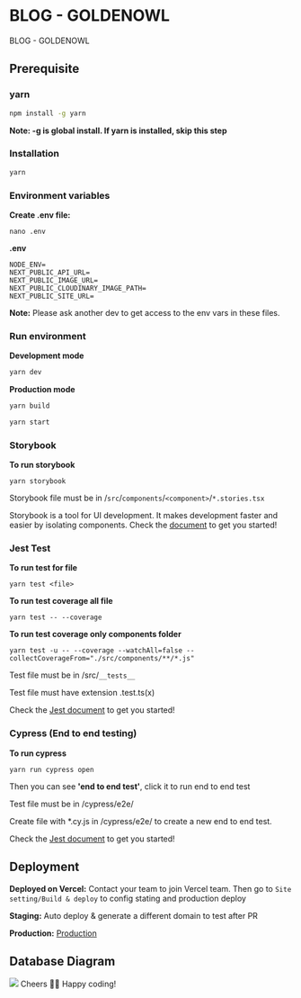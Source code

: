 # BLOG - GOLDENOWL

BLOG - GOLDENOWL

## Prerequisite

### yarn

```bash
npm install -g yarn
```

**Note: -g is global install. If yarn is installed, skip this step**

### Installation

```bash
yarn
```

### Environment variables

**Create .env file:**

```
nano .env
```

**.env**

```
NODE_ENV=
NEXT_PUBLIC_API_URL=
NEXT_PUBLIC_IMAGE_URL=
NEXT_PUBLIC_CLOUDINARY_IMAGE_PATH=
NEXT_PUBLIC_SITE_URL=
```

**Note:** Please ask another dev to get access to the env vars in these files.

### Run environment

**Development mode**

```bash
yarn dev
```

**Production mode**

```bash
yarn build
```

```bash
yarn start
```

### Storybook

**To run storybook**

```
yarn storybook
```

Storybook file must be in /`src`/`components`/`<component>`/`*.stories.tsx`

Storybook is a tool for UI development. It makes development faster and easier by isolating components.
Check the [document](https://storybook.js.org/docs/react/get-started/introduction) to get you started!

### Jest Test

**To run test for file**

```
yarn test <file>
```

**To run test coverage all file**

```
yarn test -- --coverage
```

**To run test coverage only components folder**

```
yarn test -u -- --coverage --watchAll=false --collectCoverageFrom="./src/components/**/*.js"
```

Test file must be in /src/`__tests__`

Test file must have extension .test.ts(x)

Check the [Jest document](https://jestjs.io/docs/getting-started) to get you started!

### Cypress (End to end testing)

**To run cypress**

```
yarn run cypress open
```

Then you can see **'end to end test'**, click it to run end to end test

Test file must be in /cypress/e2e/

Create file with \*.cy.js in /cypress/e2e/ to create a new end to end test.

Check the [Jest document](https://docs.cypress.io/guides/getting-started/installing-cypress) to get you started!

## Deployment

**Deployed on Vercel:**
Contact your team to join Vercel team. Then go to `Site setting/Build & deploy` to config stating and production deploy

**Staging:** Auto deploy & generate a different domain to test after PR

**Production:** [Production](https://blogowl.vercel.app//)

## Database Diagram

[![](https://mermaid.ink/img/pako:eNqFU8tugzAQ_BXL5_AD3NIURZGSIiVUUSsuBm-IK3uN_GhVkfx7HQhFiqnq02pmWHbG647WmgNNaZIkJTrhJKTkaZuv8-OWHLOnw6bISuxJMM-CNYapEkk4r4dsTy6XJNEdWe6LzWqbpeTMbMyu8t0ueyke2W6ob8c6I7Ah3oJBpiAiZkFQTMgIbY3-FBxMTDBrv7ThE1FpLYEhqTWehFHAo28U-9BxJ1Zp7yYUvarAEGacqOV9zGuJQ3FP5jeKZZGt8_1bSiqQGhs7r4oCGwVxZv2VRSgHWxvROqEx4qz0TdzmHFzgXKAhHQfoHnyNRmYmmr2s6adTi8Hl36ZHQffPTHRBFZiwDTzscS8uqTtDmIKmoeRwYl66kpZ4kzLv9OEba5o642FBfcuZg_tq0_TEpA0ocOG02Q1vo38iC9oyfNd61Fx_AIG6_Fo?type=png)](https://mermaid.live/edit#pako:eNqFU8tugzAQ_BXL5_AD3NIURZGSIiVUUSsuBm-IK3uN_GhVkfx7HQhFiqnq02pmWHbG647WmgNNaZIkJTrhJKTkaZuv8-OWHLOnw6bISuxJMM-CNYapEkk4r4dsTy6XJNEdWe6LzWqbpeTMbMyu8t0ueyke2W6ob8c6I7Ah3oJBpiAiZkFQTMgIbY3-FBxMTDBrv7ThE1FpLYEhqTWehFHAo28U-9BxJ1Zp7yYUvarAEGacqOV9zGuJQ3FP5jeKZZGt8_1bSiqQGhs7r4oCGwVxZv2VRSgHWxvROqEx4qz0TdzmHFzgXKAhHQfoHnyNRmYmmr2s6adTi8Hl36ZHQffPTHRBFZiwDTzscS8uqTtDmIKmoeRwYl66kpZ4kzLv9OEba5o642FBfcuZg_tq0_TEpA0ocOG02Q1vo38iC9oyfNd61Fx_AIG6_Fo)
Cheers 🍺🍺
Happy coding!
